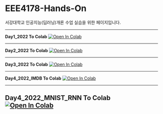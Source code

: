 # EEE4178-Hands-On

서강대학교
인공지능(딥러닝)개론 수업 실습을 위한 페이지입니다.

---
**Day1_2022 To Colab**
<a href="https://colab.research.google.com/github/mallang327/EEE4178-Hands-On/blob/main/Day1_2022.ipynb" target="_parent"><img src="https://colab.research.google.com/assets/colab-badge.svg" alt="Open In Colab"/></a>

---
**Day2_2022 To Colab**
<a href="https://colab.research.google.com/github/mallang327/EEE4178-Hands-On/blob/main/Day2_2022.ipynb" target="_parent"><img src="https://colab.research.google.com/assets/colab-badge.svg" alt="Open In Colab"/></a>

---
**Day3_2022 To Colab**
<a href="https://colab.research.google.com/github/mallang327/EEE4178-Hands-On/blob/main/Day3_2022.ipynb" target="_parent"><img src="https://colab.research.google.com/assets/colab-badge.svg" alt="Open In Colab"/></a>

---
**Day4_2022_IMDB To Colab**
<a href="https://colab.research.google.com/github/mallang327/EEE4178-Hands-On/blob/main/Day4_2022_IMDB.ipynb" target="_parent"><img src="https://colab.research.google.com/assets/colab-badge.svg" alt="Open In Colab"/></a>

---
**Day4_2022_MNIST_RNN To Colab**
<a href="https://colab.research.google.com/github/mallang327/EEE4178-Hands-On/blob/main/Day4_2022_MNIST_RNN.ipynb" target="_parent"><img src="https://colab.research.google.com/assets/colab-badge.svg" alt="Open In Colab"/></a>
---

